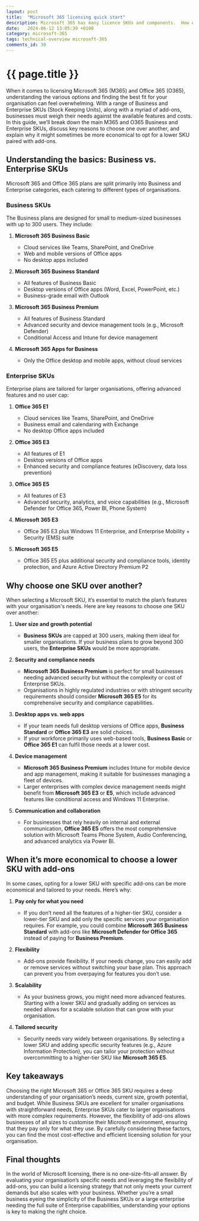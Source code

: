 ```yaml
---
layout: post
title:  "Microsoft 365 licensing quick start"
description: Microsoft 365 has many licence SKUs and components.  How do you pick the appropriate SKU or combination of SKUs?
date:   2024-06-12 13:05:39 +0100
category: microsoft-365
tags: technical-overview microsoft-365
comments_id: 30
---
```

<h1>{{ page.title }}</h1>

When it comes to licensing Microsoft 365 (M365) and Office 365 (O365), understanding the various options and finding the best fit for your organisation can feel overwhelming. With a range of Business and Enterprise SKUs (Stock Keeping Units), along with a myriad of add-ons, businesses must weigh their needs against the available features and costs. In this guide, we’ll break down the main M365 and O365 Business and Enterprise SKUs, discuss key reasons to choose one over another, and explain why it might sometimes be more economical to opt for a lower SKU paired with add-ons.

## Understanding the basics: Business vs. Enterprise SKUs

Microsoft 365 and Office 365 plans are split primarily into Business and Enterprise categories, each catering to different types of organisations.

### Business SKUs

The Business plans are designed for small to medium-sized businesses with up to 300 users. They include:

1. **Microsoft 365 Business Basic**
   - Cloud services like Teams, SharePoint, and OneDrive
   - Web and mobile versions of Office apps
   - No desktop apps included

2. **Microsoft 365 Business Standard**
   - All features of Business Basic
   - Desktop versions of Office apps (Word, Excel, PowerPoint, etc.)
   - Business-grade email with Outlook

3. **Microsoft 365 Business Premium**
   - All features of Business Standard
   - Advanced security and device management tools (e.g., Microsoft Defender)
   - Conditional Access and Intune for device management

4. **Microsoft 365 Apps for Business**
   - Only the Office desktop and mobile apps, without cloud services

### Enterprise SKUs

Enterprise plans are tailored for larger organisations, offering advanced features and no user cap:

1. **Office 365 E1**
   - Cloud services like Teams, SharePoint, and OneDrive
   - Business email and calendaring with Exchange
   - No desktop Office apps included

2. **Office 365 E3**
   - All features of E1
   - Desktop versions of Office apps
   - Enhanced security and compliance features (eDiscovery, data loss prevention)

3. **Office 365 E5**
   - All features of E3
   - Advanced security, analytics, and voice capabilities (e.g., Microsoft Defender for Office 365, Power BI, Phone System)

4. **Microsoft 365 E3**
   - Office 365 E3 plus Windows 11 Enterprise, and Enterprise Mobility + Security (EMS) suite

5. **Microsoft 365 E5**
   - Office 365 E5 plus additional security and compliance tools, identity protection, and Azure Active Directory Premium P2

## Why choose one SKU over another?

When selecting a Microsoft SKU, it’s essential to match the plan’s features with your organisation's needs. Here are key reasons to choose one SKU over another:

1. **User size and growth potential**
   - **Business SKUs** are capped at 300 users, making them ideal for smaller organisations. If your business plans to grow beyond 300 users, the **Enterprise SKUs** would be more appropriate.
   
2. **Security and compliance needs**
   - **Microsoft 365 Business Premium** is perfect for small businesses needing advanced security but without the complexity or cost of Enterprise SKUs.
   - Organisations in highly regulated industries or with stringent security requirements should consider **Microsoft 365 E5** for its comprehensive security and compliance capabilities.

3. **Desktop apps vs. web apps**
   - If your team needs full desktop versions of Office apps, **Business Standard** or **Office 365 E3** are solid choices.
   - If your workforce primarily uses web-based tools, **Business Basic** or **Office 365 E1** can fulfil those needs at a lower cost.

4. **Device management**
   - **Microsoft 365 Business Premium** includes Intune for mobile device and app management, making it suitable for businesses managing a fleet of devices.
   - Larger enterprises with complex device management needs might benefit from **Microsoft 365 E3** or **E5**, which include advanced features like conditional access and Windows 11 Enterprise.

5. **Communication and collaboration**
   - For businesses that rely heavily on internal and external communication, **Office 365 E5** offers the most comprehensive solution with Microsoft Teams Phone System, Audio Conferencing, and advanced analytics via Power BI.

## When it’s more economical to choose a lower SKU with add-ons

In some cases, opting for a lower SKU with specific add-ons can be more economical and tailored to your needs. Here’s why:

1. **Pay only for what you need**
   - If you don’t need all the features of a higher-tier SKU, consider a lower-tier SKU and add only the specific services your organisation requires. For example, you could combine **Microsoft 365 Business Standard** with add-ons like **Microsoft Defender for Office 365** instead of paying for **Business Premium**.

2. **Flexibility**
   - Add-ons provide flexibility. If your needs change, you can easily add or remove services without switching your base plan. This approach can prevent you from overpaying for features you don’t use.

3. **Scalability**
   - As your business grows, you might need more advanced features. Starting with a lower SKU and gradually adding on services as needed allows for a scalable solution that can grow with your organisation.

4. **Tailored security**
   - Security needs vary widely between organisations. By selecting a lower SKU and adding specific security features (e.g., Azure Information Protection), you can tailor your protection without overcommitting to a higher-tier SKU like **Microsoft 365 E5**.

## Key takeaways

Choosing the right Microsoft 365 or Office 365 SKU requires a deep understanding of your organisation’s needs, current size, growth potential, and budget. While Business SKUs are excellent for smaller organisations with straightforward needs, Enterprise SKUs cater to larger organisations with more complex requirements. However, the flexibility of add-ons allows businesses of all sizes to customise their Microsoft environment, ensuring that they pay only for what they use. By carefully considering these factors, you can find the most cost-effective and efficient licensing solution for your organisation.

## Final thoughts

In the world of Microsoft licensing, there is no one-size-fits-all answer. By evaluating your organisation’s specific needs and leveraging the flexibility of add-ons, you can build a licensing strategy that not only meets your current demands but also scales with your business. Whether you’re a small business eyeing the simplicity of the Business SKUs or a large enterprise needing the full suite of Enterprise capabilities, understanding your options is key to making the right choice.
